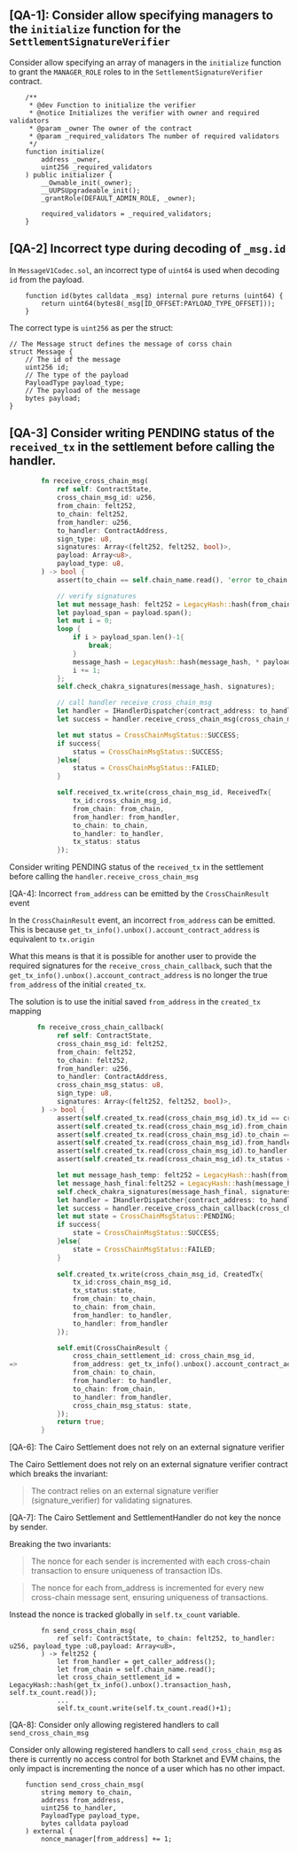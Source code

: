 ## [QA-1]: Consider allow specifying managers to the `initialize` function for the `SettlementSignatureVerifier`

Consider allow specifying an array of managers in the `initialize` function to grant the `MANAGER_ROLE` roles to in the `SettlementSignatureVerifier` contract.

```solidity
    /**
     * @dev Function to initialize the verifier
     * @notice Initializes the verifier with owner and required validators
     * @param _owner The owner of the contract
     * @param _required_validators The number of required validators
     */
    function initialize(
        address _owner,
        uint256 _required_validators
    ) public initializer {
        __Ownable_init(_owner);
        __UUPSUpgradeable_init();
        _grantRole(DEFAULT_ADMIN_ROLE, _owner);

        required_validators = _required_validators;
    }
```

## [QA-2] Incorrect type during decoding of `_msg.id`

In `MessageV1Codec.sol`, an incorrect type of `uint64` is used when decoding `id` from the payload.

```solidity
    function id(bytes calldata _msg) internal pure returns (uint64) {
        return uint64(bytes8(_msg[ID_OFFSET:PAYLOAD_TYPE_OFFSET]));
    }
```

The correct type is `uint256` as per the struct:

```solidity
// The Message struct defines the message of corss chain
struct Message {
    // The id of the message
    uint256 id;
    // The type of the payload
    PayloadType payload_type;
    // The payload of the message
    bytes payload;
}
```

## [QA-3] Consider writing PENDING status of the `received_tx` in the settlement before calling the handler.
```rust
        fn receive_cross_chain_msg(
            ref self: ContractState,
            cross_chain_msg_id: u256,
            from_chain: felt252,
            to_chain: felt252,
            from_handler: u256,
            to_handler: ContractAddress,
            sign_type: u8,
            signatures: Array<(felt252, felt252, bool)>,
            payload: Array<u8>,
            payload_type: u8,
        ) -> bool {
            assert(to_chain == self.chain_name.read(), 'error to_chain');

            // verify signatures
            let mut message_hash: felt252 = LegacyHash::hash(from_chain, (cross_chain_msg_id, to_chain, from_handler, to_handler));
            let payload_span = payload.span();
            let mut i = 0;
            loop {
                if i > payload_span.len()-1{
                    break;
                }
                message_hash = LegacyHash::hash(message_hash, * payload_span.at(i));
                i += 1;
            };
            self.check_chakra_signatures(message_hash, signatures);

            // call handler receive_cross_chain_msg
            let handler = IHandlerDispatcher{contract_address: to_handler};
            let success = handler.receive_cross_chain_msg(cross_chain_msg_id, from_chain, to_chain, from_handler, to_handler , payload);

            let mut status = CrossChainMsgStatus::SUCCESS;
            if success{
                status = CrossChainMsgStatus::SUCCESS;
            }else{
                status = CrossChainMsgStatus::FAILED;
            }

            self.received_tx.write(cross_chain_msg_id, ReceivedTx{
                tx_id:cross_chain_msg_id,
                from_chain: from_chain,
                from_handler: from_handler,
                to_chain: to_chain,
                to_handler: to_handler,
                tx_status: status
            });
```

Consider writing PENDING status of the `received_tx` in the settlement before calling the `handler.receive_cross_chain_msg`

[QA-4]: Incorrect `from_address` can be emitted by the `CrossChainResult` event

In the `CrossChainResult` event, an incorrect `from_address` can be emitted. This is because `get_tx_info().unbox().account_contract_address` is equivalent to `tx.origin`


What this means is that it is possible for another user to provide the required signatures for the `receive_cross_chain_callback`, such that the `get_tx_info().unbox().account_contract_address` is no longer the true `from_address` of the initial `created_tx`.

The solution is to use the initial saved `from_address` in the `created_tx` mapping

```rust
       fn receive_cross_chain_callback(
            ref self: ContractState,
            cross_chain_msg_id: felt252,
            from_chain: felt252,
            to_chain: felt252,
            from_handler: u256,
            to_handler: ContractAddress,
            cross_chain_msg_status: u8,
            sign_type: u8,
            signatures: Array<(felt252, felt252, bool)>,
        ) -> bool {
            assert(self.created_tx.read(cross_chain_msg_id).tx_id == cross_chain_msg_id, 'message id error');
            assert(self.created_tx.read(cross_chain_msg_id).from_chain == to_chain, 'from_chain error');
            assert(self.created_tx.read(cross_chain_msg_id).to_chain == from_chain, 'to_chain error');
            assert(self.created_tx.read(cross_chain_msg_id).from_handler == to_handler, 'from_handler error');
            assert(self.created_tx.read(cross_chain_msg_id).to_handler == from_handler, 'to_handler error');
            assert(self.created_tx.read(cross_chain_msg_id).tx_status == CrossChainMsgStatus::PENDING, 'tx status error');

            let mut message_hash_temp: felt252 = LegacyHash::hash(from_chain, (cross_chain_msg_id, to_chain, from_handler, to_handler));
            let message_hash_final:felt252 = LegacyHash::hash(message_hash_temp, cross_chain_msg_status);
            self.check_chakra_signatures(message_hash_final, signatures);
            let handler = IHandlerDispatcher{contract_address: to_handler};
            let success = handler.receive_cross_chain_callback(cross_chain_msg_id, from_chain, to_chain, from_handler, to_handler , cross_chain_msg_status);
            let mut state = CrossChainMsgStatus::PENDING;
            if success{
                state = CrossChainMsgStatus::SUCCESS;
            }else{
                state = CrossChainMsgStatus::FAILED;
            }
            
            self.created_tx.write(cross_chain_msg_id, CreatedTx{
                tx_id:cross_chain_msg_id,
                tx_status:state,
                from_chain: to_chain,
                to_chain: from_chain,
                from_handler: to_handler,
                to_handler: from_handler
            });

            self.emit(CrossChainResult {
                cross_chain_settlement_id: cross_chain_msg_id,
=>              from_address: get_tx_info().unbox().account_contract_address,
                from_chain: to_chain,
                from_handler: to_handler,
                to_chain: from_chain,
                to_handler: from_handler,
                cross_chain_msg_status: state,
            });
            return true;
        }
```

[QA-6]: The Cairo Settlement does not rely on an external signature verifier

The Cairo Settlement does not rely on an external signature verifier contract which breaks the invariant:

> The contract relies on an external signature verifier (signature_verifier) for validating signatures.

[QA-7]: The Cairo Settlement and SettlementHandler do not key the nonce by sender.

Breaking the two invariants:

> The nonce for each sender is incremented with each cross-chain transaction to ensure uniqueness of transaction IDs.

> The nonce for each from_address is incremented for every new cross-chain message sent, ensuring uniqueness of transactions.

Instead the nonce is tracked globally in `self.tx_count` variable.

```
        fn send_cross_chain_msg(
            ref self: ContractState, to_chain: felt252, to_handler: u256, payload_type :u8,payload: Array<u8>,
        ) -> felt252 {
            let from_handler = get_caller_address();
            let from_chain = self.chain_name.read();
            let cross_chain_settlement_id = LegacyHash::hash(get_tx_info().unbox().transaction_hash, self.tx_count.read());
            ...
            self.tx_count.write(self.tx_count.read()+1);
```
[QA-8]: Consider only allowing registered handlers to call `send_cross_chain_msg`

Consider only allowing registered handlers to call `send_cross_chain_msg` as there is currently no access control for both Starknet and EVM chains, the only impact is incrementing the nonce of a user which has no other impact.

```solidity
    function send_cross_chain_msg(
        string memory to_chain,
        address from_address,
        uint256 to_handler,
        PayloadType payload_type,
        bytes calldata payload
    ) external {
        nonce_manager[from_address] += 1;
```